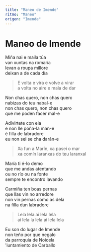 ```yaml
---
title: "Maneo de Imende"
ritmo: "Maneo"
origen: "Imende"
---
```


# Maneo de Imende

Miña nai e maila túa<br>
van xuntas na romaría<br>
levan a roupa millore<br>
deixan a de cada día

>E volta e vira
e volve a virar<br>
a volta no aire
e mala de dar

Non chas quero, non chas quero<br>
nabizas do teu nabal-e<br>
non chas quero, non chas quero<br>
que me poden facer mal-e

Adívirtete con ela<br>
e non lle poña-la man-e<br>
é filla de labradore<br>
eu non sei se cha darán-e

>Xa fun a Marín, 
xa pasei o mar<br>
xa comín laranxas 
do teu laranxal

María ti é-lo demo<br>
que me andas atentando<br>
ou no río ou na fonte<br>
sempre te encontro lavando

Carmiña ten boas pernas<br>
que llas vin no arredore<br>
non vin pernas como as dela<br>
na filla dun labradore

>Lela lela 
ai lela lela<br>
ai lela la lela 
ai lela lela

Eu son do lugar de Imende<br>
non teño por que negalo<br>
da parroquia de Noicela<br>
'iuntamiento de Carballo





